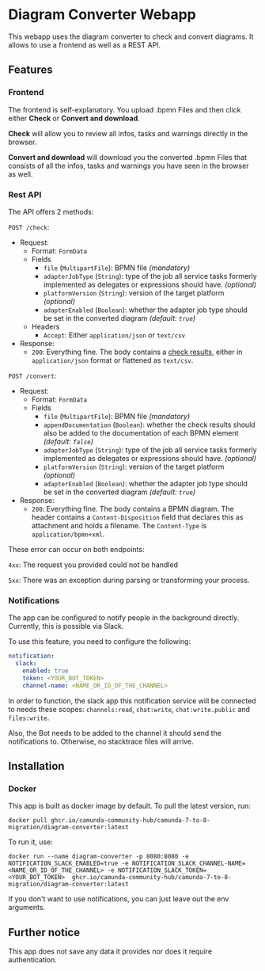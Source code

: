 # Diagram Converter Webapp

This webapp uses the diagram converter to check and convert diagrams. It allows
to use a frontend as well as a REST API.

## Features

### Frontend

The frontend is self-explanatory. You upload .bpmn Files and then click either
**Check** or **Convert and download**.

**Check** will allow you to review all infos, tasks and warnings directly in the
browser.

**Convert and download** will download you the converted .bpmn Files that
consists of all the infos, tasks and warnings you have seen in the browser as
well.

### Rest API

The API offers 2 methods:

`POST /check`:

- Request:
  - Format: `FormData`
  - Fields
    - `file` (`MultipartFile`): BPMN file _(mandatory)_
    - `adapterJobType` (`String`): type of the job all service tasks formerly
      implemented as delegates or expressions should have. _(optional)_
    - `platformVersion` (`String`): version of the target platform _(optional)_
    - `adapterEnabled` (`Boolean`): whether the adapter job type should be set in the converted diagram _(default: `true`)_
  - Headers
    - `Accept`: Either `application/json` or `text/csv`
- Response:
  - `200`: Everything fine. The body contains a
    [check results](../core/src/main/java/org/camunda/community/migration/converter/BpmnDiagramCheckResult.java),
    either in `application/json` format or flattened as `text/csv`.

`POST /convert`:

- Request:
  - Format: `FormData`
  - Fields
    - `file` (`MultipartFile`): BPMN file _(mandatory)_
    - `appendDocumentation` (`Boolean`): whether the check results should also
      be added to the documentation of each BPMN element _(default: `false`)_
    - `adapterJobType` (`String`): type of the job all service tasks formerly
      implemented as delegates or expressions should have. _(optional)_
    - `platformVersion` (`String`): version of the target platform _(optional)_
    - `adapterEnabled` (`Boolean`): whether the adapter job type should be set in the converted diagram _(default: `true`)_
- Response:
  - `200`: Everything fine. The body contains a BPMN diagram. The header
    contains a `Content-Disposition` field that declares this as attachment and
    holds a filename. The `Content-Type` is `application/bpmn+xml`.

These error can occur on both endpoints:

`4xx`: The request you provided could not be handled

`5xx`: There was an exception during parsing or transforming your process.

### Notifications

The app can be configured to notify people in the background directly.
Currently, this is possible via Slack.

To use this feature, you need to configure the following:

```yaml
notification:
  slack:
    enabled: true
    token: <YOUR_BOT_TOKEN>
    channel-name: <NAME_OR_ID_OF_THE_CHANNEL>
```

In order to function, the slack app this notification service will be connected
to needs these scopes: `channels:read`, `chat:write`, `chat:write.public` and
`files:write`.

Also, the Bot needs to be added to the channel it should send the notifications
to. Otherwise, no stacktrace files will arrive.

## Installation

### Docker

This app is built as docker image by default. To pull the latest version, run:

```shell
docker pull ghcr.io/camunda-community-hub/camunda-7-to-8-migration/diagram-converter:latest
```

To run it, use:

```shell
docker run --name diagram-converter -p 8080:8080 -e NOTIFICATION_SLACK_ENABLED=true -e NOTIFICATION_SLACK_CHANNEL-NAME=<NAME_OR_ID_OF_THE_CHANNEL> -e NOTIFICATION_SLACK_TOKEN=<YOUR_BOT_TOKEN>  ghcr.io/camunda-community-hub/camunda-7-to-8-migration/diagram-converter:latest
```

If you don't want to use notifications, you can just leave out the env
arguments.

## Further notice

This app does not save any data it provides nor does it require authentication.
